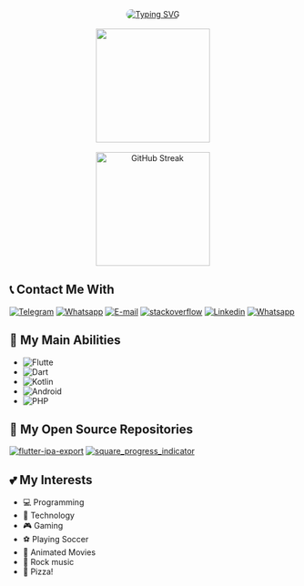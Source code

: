 <div align="center"><a href="https://git.io/typing-svg"><img style="border-radius: 32px" src="https://readme-typing-svg.demolab.com?font=Ubuntu&duration=2000&pause=2000&color=70A5FD&background=1A1B27FF&center=true&size=25&multiline=true&random=false&width=435&height=72&border-radius=32&lines=AmirAbbas+Jannatian;Mobile+developer" alt="Typing SVG" /></a>
<br><br>
<a href="https://github.com/anuraghazra/github-readme-stats">
  <img height=200 align="center" src="https://github-readme-stats.vercel.app/api?username=amir14a&theme=tokyonight&border_radius=32" />
</a>
<br><br>
<a href="https://git.io/streak-stats">
    <img height=200 align="center" src="https://streak-stats.demolab.com?user=amir14a&theme=tokyonight&border_radius=32&mode=weekly" alt="GitHub Streak" />
</a>
</div>

## 📞 Contact Me With

<a href='https://t.me/amir_a14'><img alt="Telegram" src="https://img.shields.io/badge/telegram-blue?style=for-the-badge&logo=telegram&logoColor=%23FFF"></a>
<a href='https://wa.me/989399880341'><img alt="Whatsapp" src="https://img.shields.io/badge/whatsapp-blue?style=for-the-badge&logo=whatsapp&logoColor=%23FFF&color=%2332D14E"></a>
<a href='mailto:amirabbasaa@gmail.com'><img alt="E-mail" src="https://img.shields.io/badge/e--mail-blue?style=for-the-badge&logo=gmail&logoColor=%23FFF&color=%23E85543"></a>
<a href='https://stackoverflow.com/users/10281719/amir-a14'><img alt="stackoverflow" src="https://img.shields.io/badge/stackoverflow-blue?style=for-the-badge&logo=stackoverflow&logoColor=%23FFF&color=%23F4842B"></a>
<a href='https://www.linkedin.com/in/amirabbas14/'><img alt="Linkedin" src="https://img.shields.io/badge/linkedin-blue?style=for-the-badge&logo=linkedin&logoColor=%23FFF&color=%230099CC"></a>
<a href='https://instagram.com/amir_a14'><img alt="Whatsapp" src="https://img.shields.io/badge/instagram-blue?style=for-the-badge&logo=instagram&logoColor=%23FFF&color=%23C82785"></a>





## 🌟 My Main Abilities
- <img alt="Flutte" src="https://img.shields.io/badge/Flutter-blue?style=for-the-badge&logo=flutter&color=%2331B9F5">
- <img alt="Dart" src="https://img.shields.io/badge/Dart-blue?style=for-the-badge&logo=dart&color=%2303589C">
- <img alt="Kotlin" src="https://img.shields.io/badge/Kotlin-blue?style=for-the-badge&logo=kotlin&logoColor=%23FFF&color=%237F52FF">
- <img alt="Android" src="https://img.shields.io/badge/android-blue?style=for-the-badge&logo=android&logoColor=%23FFF&color=%2330D780">
- <img alt="PHP" src="https://img.shields.io/badge/php-blue?style=for-the-badge&logo=php&logoColor=%23FFF&color=%237178AE">

## 🔧 My Open Source Repositories
[![flutter-ipa-export](https://github-readme-stats.vercel.app/api/pin/?username=amir14a&repo=flutter-ipa-export&theme=tokyonight&border_radius=32&cache=2)](https://github.com/amir14a/flutter-ipa-export)
[![square_progress_indicator](https://github-readme-stats.vercel.app/api/pin/?username=amir14a&repo=square_progress_indicator&theme=tokyonight&border_radius=32&cache=2)](https://github.com/amir14a/square_progress_indicator)


## 💕 My Interests
- 💻 Programming
- 📱 Technology
- 🎮 Gaming
- ⚽️ Playing Soccer
- 🏰 Animated Movies
- 🎸 Rock music
- 🍕 Pizza!
